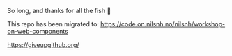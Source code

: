 So long, and thanks for all the fish :dolphin:

This repo has been migrated to: https://code.on.nilsnh.no/nilsnh/workshop-on-web-components

https://giveupgithub.org/


